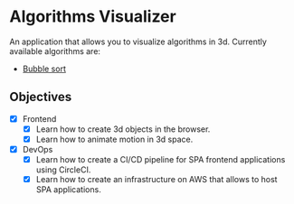 # Algorithms Visualizer

An application that allows you to visualize algorithms in 3d. Currently available algorithms are:

- [Bubble sort](https://algorithms.ofadiman.com/)

## Objectives

- [x] Frontend
  - [x] Learn how to create 3d objects in the browser.
  - [x] Learn how to animate motion in 3d space.
- [x] DevOps
  - [x] Learn how to create a CI/CD pipeline for SPA frontend applications using CircleCI.
  - [x] Learn how to create an infrastructure on AWS that allows to host SPA applications.
